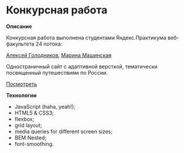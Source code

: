 # Конкурсная работа

**Описание**

Конкурсная работа выполнена студентами Яндекс.Практикума веб-факультета 24 потока:

[Алексей Голодников](https://github.com/jusstes), [Марина Машинская](https://github.com/Mashinskaya)

Одностраничный сайт с адаптивной версткой, тематически посвященный путешествиям по России.

[Посмотреть](https://jusstes.github.io/giveaway-yandexplus/)

**Технологии**
* JavaScript (haha, yeah!);
* HTML5 & CSS3;
* flexbox;
* grid layout;
* media queries for different screen sizes;
* BEM Nested;
* font-smoothing.
